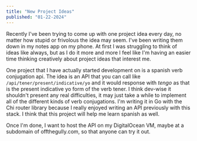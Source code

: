 ```yaml
---
title: "New Project Ideas"
published: "01-22-2024"
---
```

Recently I've been trying to come up with one project idea every day, no matter how stupid or frivolous the idea may seem. I've been writing them down in my notes app on my phone. At first I was struggling to think of ideas like always, but as I do it more and more I feel like I'm having an easier time thinking creatively about project ideas that interest me.

One project that I have actually started development on is a spanish verb conjugation api. The idea is an API that you can call like ```/api/tener/present/indicative/yo``` and it would response with *tengo* as that is the present indicative yo form of the verb tener. I think dev-wise it shouldn't present any real difficulties, it may just take a while to implement all of the different kinds of verb conjugations. I'm writing it in Go with the Chi router library because I really enjoyed writing an API previously with this stack. I think that this project will help me learn spanish as well.

Once I'm done, I want to host the API on my DigitalOcean VM, maybe at a subdomain of offthegully.com, so that anyone can try it out.
